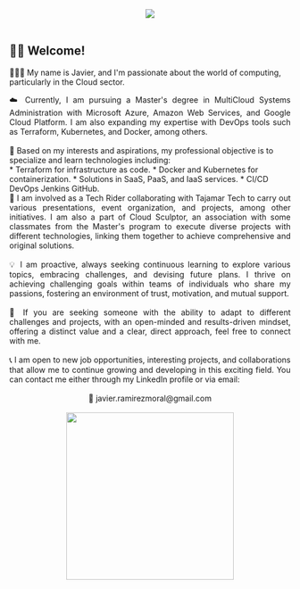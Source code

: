 <div align="center">
    <img  src="https://github.com/JavierRamirezMoral/JavierRamirezMoral/assets/101793125/72b0803f-8eb1-421c-8ea8-5e67020983de">
</div>
<br>

## 👋🏻 Welcome!

👨🏻‍💻 My name is Javier, and I'm passionate about the world of computing, particularly in the Cloud sector.
<br>
<div align="justify">☁️ Currently, I am pursuing a Master's degree in MultiCloud Systems Administration with Microsoft Azure, Amazon Web Services, and Google Cloud Platform. I am also expanding my expertise with DevOps tools such as Terraform, Kubernetes, and Docker, among others.</div>
<br>
🚀 Based on my interests and aspirations, my professional objective is to specialize and learn technologies including:
<br>
* Terraform for infrastructure as code.
* Docker and Kubernetes for containerization.
* Solutions in SaaS, PaaS, and IaaS services.
* CI/CD DevOps Jenkins GitHub.
<br>
<div align="justify">👥 I am involved as a Tech Rider collaborating with Tajamar Tech to carry out various presentations, event organization, and projects, among other initiatives. I am also a part of Cloud Sculptor, an association with some classmates from the Master's program to execute diverse projects with different technologies, linking them together to achieve comprehensive and original solutions.</div>
<br>
<div align="justify">💡 I am proactive, always seeking continuous learning to explore various topics, embracing challenges, and devising future plans. I thrive on achieving challenging goals within teams of individuals who share my passions, fostering an environment of trust, motivation, and mutual support.</div>
<br>
<div align="justify">🔎 If you are seeking someone with the ability to adapt to different challenges and projects, with an open-minded and results-driven mindset, offering a distinct value and a clear, direct approach, feel free to connect with me.</div>
<br>
<div align="justify">📞 I am open to new job opportunities, interesting projects, and collaborations that allow me to continue growing and developing in this exciting field. You can contact me either through my LinkedIn profile or via email:</div>
<br>
<div align="center">📩 javier.ramirezmoral@gmail.com</div>
<br>
<div align="center">
    <img width="300px" height="300px"  src="https://github.com/JavierRamirezMoral/JavierRamirezMoral/assets/101793125/528a32d0-3135-420a-a241-f1a2acfc940d" style="border-color:red">
</div>




